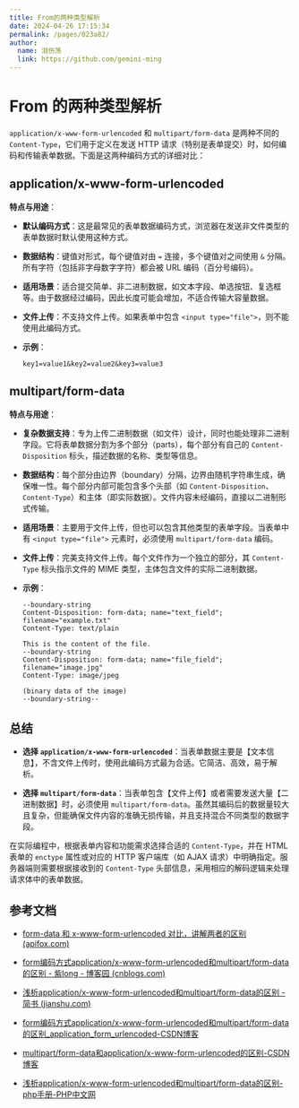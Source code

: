 ```yaml
---
title: From的两种类型解析
date: 2024-04-26 17:15:34
permalink: /pages/023a82/
author: 
  name: 泪伤荡
  link: https://github.com/gemini-ming
---
```

# From 的两种类型解析

`application/x-www-form-urlencoded` 和 `multipart/form-data` 是两种不同的 `Content-Type`，它们用于定义在发送 HTTP 请求（特别是表单提交）时，如何编码和传输表单数据。下面是这两种编码方式的详细对比：

## application/x-www-form-urlencoded

**特点与用途**：

- **默认编码方式**：这是最常见的表单数据编码方式，浏览器在发送非文件类型的表单数据时默认使用这种方式。

- **数据结构**：键值对形式，每个键值对由 `=` 连接，多个键值对之间使用 `&` 分隔。所有字符（包括非字母数字字符）都会被 URL 编码（百分号编码）。

- **适用场景**：适合提交简单、非二进制数据，如文本字段、单选按钮、复选框等。由于数据经过编码，因此长度可能会增加，不适合传输大容量数据。

- **文件上传**：不支持文件上传。如果表单中包含 `<input type="file">`，则不能使用此编码方式。

- **示例**：

  ```
  key1=value1&key2=value2&key3=value3
  ```

## multipart/form-data

**特点与用途**：

- **复杂数据支持**：专为上传二进制数据（如文件）设计，同时也能处理非二进制字段。它将表单数据分割为多个部分（parts），每个部分有自己的 `Content-Disposition` 标头，描述数据的名称、类型等信息。

- **数据结构**：每个部分由边界（boundary）分隔，边界由随机字符串生成，确保唯一性。每个部分内部可能包含多个头部（如 `Content-Disposition`、`Content-Type`）和主体（即实际数据）。文件内容未经编码，直接以二进制形式传输。

- **适用场景**：主要用于文件上传，但也可以包含其他类型的表单字段。当表单中有 `<input type="file">` 元素时，必须使用 `multipart/form-data` 编码。

- **文件上传**：完美支持文件上传。每个文件作为一个独立的部分，其 `Content-Type` 标头指示文件的 MIME 类型，主体包含文件的实际二进制数据。

- **示例**：

  ```
  --boundary-string
  Content-Disposition: form-data; name="text_field"; filename="example.txt"
  Content-Type: text/plain
  
  This is the content of the file.
  --boundary-string
  Content-Disposition: form-data; name="file_field"; filename="image.jpg"
  Content-Type: image/jpeg
  
  (binary data of the image)
  --boundary-string--
  ```

## 总结

- **选择 `application/x-www-form-urlencoded`**：当表单数据主要是【文本信息】，不含文件上传时，使用此编码方式最为合适。它简洁、高效，易于解析。

- **选择 `multipart/form-data`**：当表单包含【文件上传】或者需要发送大量【二进制数据】时，必须使用 `multipart/form-data`。虽然其编码后的数据量较大且复杂，但能确保文件内容的准确无损传输，并且支持混合不同类型的数据字段。

在实际编程中，根据表单内容和功能需求选择合适的 `Content-Type`，并在 HTML 表单的 `enctype` 属性或对应的 HTTP 客户端库（如 AJAX 请求）中明确指定。服务器端则需要根据接收到的 `Content-Type` 头部信息，采用相应的解码逻辑来处理请求体中的表单数据。



## 参考文档

- [form-data 和 x-www-form-urlencoded 对比，讲解两者的区别 (apifox.com)](https://apifox.com/apiskills/formdata-vs-x-www-form-urlencoded/)

- [form编码方式application/x-www-form-urlencoded和multipart/form-data的区别 - 紫long - 博客园 (cnblogs.com)](https://www.cnblogs.com/ziyunlong/p/9609456.html)
- [浅析application/x-www-form-urlencoded和multipart/form-data的区别 - 简书 (jianshu.com)](https://www.jianshu.com/p/5d19a4050258)
- [form编码方式application/x-www-form-urlencoded和multipart/form-data的区别_application_form_urlencoded-CSDN博客](https://blog.csdn.net/chern1992/article/details/109054834)
- [multipart/form-data和application/x-www-form-urlencoded的区别-CSDN博客](https://blog.csdn.net/weixin_34393428/article/details/89801076)
- [浅析application/x-www-form-urlencoded和multipart/form-data的区别-php手册-PHP中文网](https://www.php.cn/faq/169623.html)